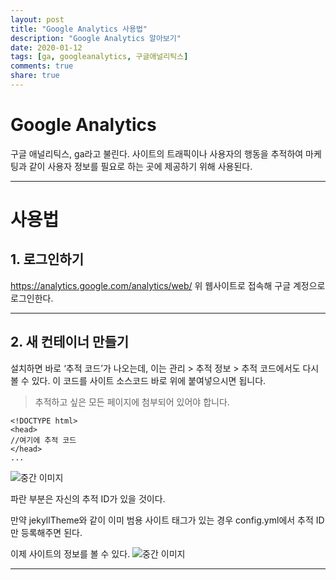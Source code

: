 ```yaml
---
layout: post
title: "Google Analytics 사용법"
description: "Google Analytics 알아보기"
date: 2020-01-12
tags: [ga, googleanalytics, 구글애널리틱스]
comments: true
share: true
---
```


# Google Analytics

구글 애널리틱스, ga라고 불린다.
사이트의 트래픽이나 사용자의 행동을 추적하여 마케팅과 같이 사용자 정보를 필요로 하는 곳에 제공하기 위해 사용된다.

---


# 사용법

## 1. 로그인하기

https://analytics.google.com/analytics/web/
위 웹사이트로 접속해 구글 계정으로 로그인한다.

---

## 2. 새 컨테이너 만들기
설치하면 바로 ‘추적 코드’가 나오는데, 이는 관리 > 추적 정보 > 추적 코드에서도 다시 볼 수 있다.
이 코드를 사이트 소스코드 </head> 바로 위에 붙여넣으시면 됩니다.
> 추적하고 싶은 모든 페이지에 첨부되어 있어야 합니다.

~~~
<!DOCTYPE html>
<head>
//여기에 추적 코드
</head>
...
~~~

![중간 이미지](https://i.imgur.com/gA933r6.png)

파란 부분은 자신의 추적 ID가 있을 것이다.

만약 jekyllTheme와 같이 이미 범용 사이트 태그가 있는 경우
config.yml에서 추적 ID만 등록해주면 된다.

이제 사이트의 정보를 볼 수 있다.
![중간 이미지](https://i.imgur.com/k0le1Uf.png)

---







